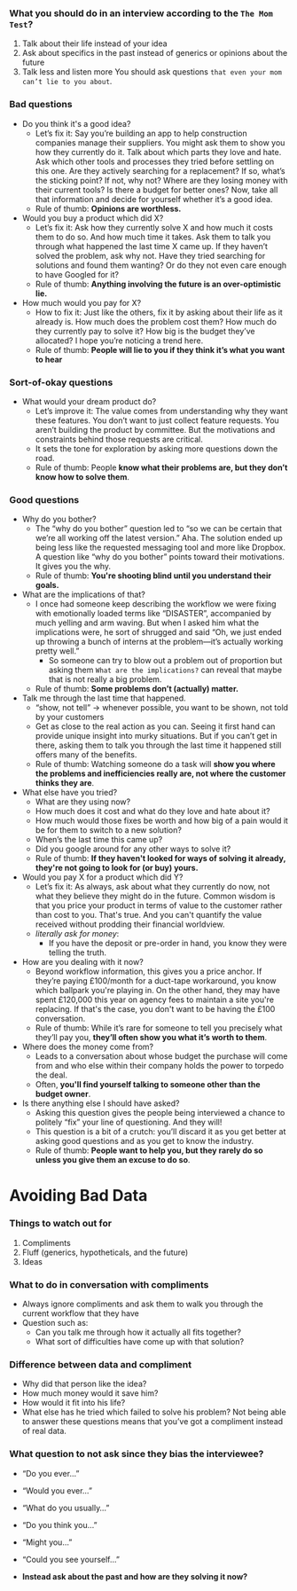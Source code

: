 
### What you should do in an interview according to the `The Mom Test`?
1) Talk about their life instead of your idea
2) Ask about specifics in the past instead of generics or opinions about the future
3) Talk less and listen more
You should ask questions `that even your mom can’t lie to you about`.


### Bad questions
- Do you think it's a good idea? 
	- Let’s fix it: Say you’re building an app to help construction companies manage their suppliers. You might ask them to show you how they currently do it. Talk about which parts they love and hate. Ask which other tools and processes they tried before settling on this one. Are they actively searching for a replacement? If so, what’s the sticking point? If not, why not? Where are they losing money with their current tools? Is there a budget for better ones? Now, take all that information and decide for yourself whether it’s a good idea.
	- Rule of  thumb: **Opinions are worthless.**
- Would you buy a product which did X?
	- Let’s fix it: Ask how they currently solve X and how much it costs them to do so. And how much time it takes. Ask them to talk you through what happened the last time X came up. If they haven’t solved the problem, ask why not. Have they tried searching for solutions and found them wanting? Or do they not even care enough to have Googled for it?
	- Rule of  thumb: **Anything involving the future is an over-optimistic lie.**
- How much would you pay for X?
	- How to fix it: Just like the others, fix it by asking about their life as it already is. How much does the problem cost them? How much do they currently pay to solve it? How big is the budget they’ve allocated? I hope you’re noticing a trend here.
	- Rule of  thumb: **People will lie to you if they think it’s what you want to hear**

### Sort-of-okay questions
- What would your dream product do?
	- Let’s improve it: The value comes from understanding why they want these features. You don’t want to just collect feature requests. You aren’t building the product by committee. But the motivations and constraints behind those requests are critical. 
	- It sets the tone for exploration by asking more questions down the road.
	- Rule of  thumb: People **know what their problems are, but they don’t know how to solve them**.

### Good questions
- Why do you bother?
	- The “why do you bother” question led to “so we can be certain that we’re all working off the latest version.” Aha. The solution ended up being less like the requested messaging tool and more like Dropbox. A question like “why do you bother” points toward their motivations. It gives you the why. 
	- Rule of  thumb: **You're shooting blind until you understand their goals.**
- What are the implications of that?
	- I once had someone keep describing the workflow we were fixing with emotionally loaded terms like “DISASTER”, accompanied by much yelling and arm waving. But when I asked him what the implications were, he sort of shrugged and said “Oh, we just ended up throwing a bunch of interns at the problem—it’s actually working pretty well.”
		- So someone can try to blow out a problem out of proportion but asking them `What are the implications?` can reveal that maybe that is not really a big problem.
	- Rule of  thumb: **Some problems don’t (actually) matter.**
- Talk me through the last time that happened.
	- “show, not tell” -> whenever possible, you want to be shown, not told by your customers
	- Get as close to the real action as you can. Seeing it first hand can provide unique insight into murky situations. But if you can’t get in there, asking them to talk you through the last time it happened still offers many of the benefits. 
	- Rule of  thumb: Watching someone do a task will **show you where the problems and inefficiencies really are, not where the customer thinks they are**.
- What else have you tried?
	- What are they using now?
	- How much does it cost and what do they love and hate about it? 
	- How much would those fixes be worth and how big of a pain would it be for them to switch to a new solution?
	- When’s the last time this came up?
	- Did you google around for any other ways to solve it?
	- Rule of  thumb: **If they haven't looked for ways of solving it already, they're not going to look for (or buy) yours.**
- Would you pay X for a product which did Y?
	- Let’s fix it: As always, ask about what they currently do now, not what they believe they might do in the future. Common wisdom is that you price your product in terms of value to the customer rather than cost to you. That's true. And you can't quantify the value received without prodding their financial worldview.
	- *literally ask for money*:
		- If you have the deposit or pre-order in hand, you know they were telling the truth.
- How are you dealing with it now?
	- Beyond workflow information, this gives you a price anchor. If they’re paying £100/month for a duct-tape workaround, you know which ballpark you're playing in. On the other hand, they may have spent £120,000 this year on agency fees to maintain a site you're replacing. If that's the case, you don't want to be having the £100 conversation.
	- Rule of  thumb: While it’s rare for someone to tell you precisely what they’ll pay you, **they’ll often show you what it’s worth to them**.
- Where does the money come from?
	- Leads to a conversation about whose budget the purchase will come from and who else within their company holds the power to torpedo the deal. 
	- Often, **you'll find yourself talking to someone other than the budget owner**.
- Is there anything else I should have asked?
	- Asking this question gives the people being interviewed a chance to politely “fix” your line of questioning. And they will!
	- This question is a bit of a crutch: you’ll discard it as you get better at asking good questions and as you get to know the industry.
	- Rule of  thumb: **People want to help you, but they rarely do so unless you give them an excuse to do so**.


# Avoiding Bad Data
### Things to watch out for
1) Compliments
2) Fluff (generics, hypotheticals, and the future)
3) Ideas

### What to do in conversation with compliments
- Always ignore compliments and ask them to walk you through the current workflow that they have
- Question such as:
	- Can you talk me through how it actually all fits together?
	- What sort of difficulties have come up with that solution?

### Difference between data and compliment
- Why did that person like the idea? 
- How much money would it save him?
- How would it fit into his life? 
- What else has he tried which failed to solve his problem? 
Not being able to answer these questions means that you’ve got a compliment instead of real data.

### What question to not ask since they bias the interviewee?
- “Do you ever…”
- “Would you ever…”
- “What do you usually…”
- “Do you think you…”
- “Might you…”
- “Could you see yourself…”

- **Instead ask about the past and how are they solving it now?** 

